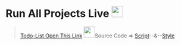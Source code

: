 # Run All Projects Live  <img src="https://cdn-icons-png.flaticon.com/512/4205/4205906.png" width="30px" hight="30px">
> <a href="https://adarshprogrammer.github.io/My-Projects/Todo List/todo.html">Todo-List Open This Link</a> <img src="https://cdn-icons-png.flaticon.com/512/2490/2490402.png" width="30px" hight="30px">Source Code => <a href="https://github.com/adarshprogrammer/My-Projects/blob/main/Todo%20List/script/script.js">Script</a>--&--<a href="https://github.com/adarshprogrammer/My-Projects/blob/main/Todo%20List/css/Css.css">Style</a>

